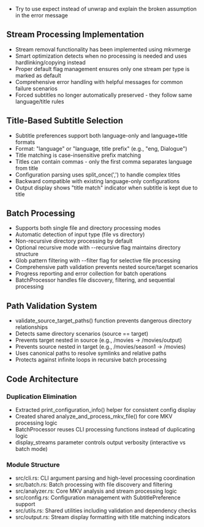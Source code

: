 - Try to use expect instead of unwrap and explain the broken assumption in the error message

## Stream Processing Implementation

- Stream removal functionality has been implemented using mkvmerge
- Smart optimization detects when no processing is needed and uses hardlinking/copying instead
- Proper default flag management ensures only one stream per type is marked as default
- Comprehensive error handling with helpful messages for common failure scenarios
- Forced subtitles no longer automatically preserved - they follow same language/title rules

## Title-Based Subtitle Selection

- Subtitle preferences support both language-only and language+title formats
- Format: "language" or "language, title prefix" (e.g., "eng, Dialogue")
- Title matching is case-insensitive prefix matching
- Titles can contain commas - only the first comma separates language from title
- Configuration parsing uses split_once(',') to handle complex titles
- Backward compatible with existing language-only configurations
- Output display shows "title match" indicator when subtitle is kept due to title

## Batch Processing

- Supports both single file and directory processing modes
- Automatic detection of input type (file vs directory)
- Non-recursive directory processing by default
- Optional recursive mode with --recursive flag maintains directory structure
- Glob pattern filtering with --filter flag for selective file processing
- Comprehensive path validation prevents nested source/target scenarios
- Progress reporting and error collection for batch operations
- BatchProcessor handles file discovery, filtering, and sequential processing

## Path Validation System

- validate_source_target_paths() function prevents dangerous directory relationships
- Detects same directory scenarios (source == target)
- Prevents target nested in source (e.g., /movies → /movies/output)
- Prevents source nested in target (e.g., /movies/season1 → /movies)
- Uses canonical paths to resolve symlinks and relative paths
- Protects against infinite loops in recursive batch processing

## Code Architecture

### Duplication Elimination
- Extracted print_configuration_info() helper for consistent config display
- Created shared analyze_and_process_mkv_file() for core MKV processing logic
- BatchProcessor reuses CLI processing functions instead of duplicating logic
- display_streams parameter controls output verbosity (interactive vs batch mode)

### Module Structure
- src/cli.rs: CLI argument parsing and high-level processing coordination
- src/batch.rs: Batch processing with file discovery and filtering
- src/analyzer.rs: Core MKV analysis and stream processing logic
- src/config.rs: Configuration management with SubtitlePreference support
- src/utils.rs: Shared utilities including validation and dependency checks
- src/output.rs: Stream display formatting with title matching indicators
